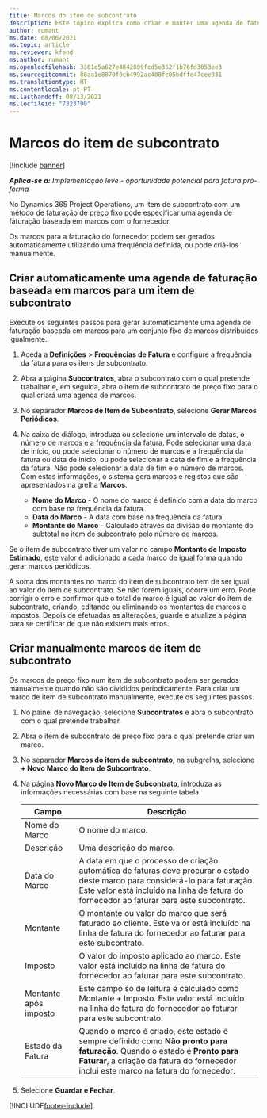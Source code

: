 ```yaml
---
title: Marcos do item de subcontrato
description: Este tópico explica como criar e manter uma agenda de faturação baseada em marcos para um subcontrato com um fornecedor.
author: rumant
ms.date: 08/06/2021
ms.topic: article
ms.reviewer: kfend
ms.author: rumant
ms.openlocfilehash: 3301e5a627e4842009fcd5e352f1b76fd3053ee3
ms.sourcegitcommit: 80aa1e8070f0cb4992ac408fc05bdffe47cee931
ms.translationtype: HT
ms.contentlocale: pt-PT
ms.lasthandoff: 08/13/2021
ms.locfileid: "7323790"
---
```

# <a name="subcontract-line-milestones"></a>Marcos do item de subcontrato

[!include [banner](../../includes/dataverse-preview.md)]

_**Aplica-se a:** Implementação leve - oportunidade potencial para fatura pró-forma_

No Dynamics 365 Project Operations, um item de subcontrato com um método de faturação de preço fixo pode especificar uma agenda de faturação baseada em marcos com o fornecedor.

Os marcos para a faturação do fornecedor podem ser gerados automaticamente utilizando uma frequência definida, ou pode criá-los manualmente.

## <a name="automatically-create-a-milestone-based-invoice-schedule-for-a-subcontract-line"></a>Criar automaticamente uma agenda de faturação baseada em marcos para um item de subcontrato

Execute os seguintes passos para gerar automaticamente uma agenda de faturação baseada em marcos para um conjunto fixo de marcos distribuídos igualmente.

1. Aceda a **Definições** > **Frequências de Fatura** e configure a frequência da fatura para os itens de subcontrato.
2. Abra a página **Subcontratos**, abra o subcontrato com o qual pretende trabalhar e, em seguida, abra o item de subcontrato de preço fixo para o qual criará uma agenda de marcos.
3. No separador **Marcos de Item de Subcontrato**, selecione **Gerar Marcos Periódicos**.
4. Na caixa de diálogo, introduza ou selecione um intervalo de datas, o número de marcos e a frequência da fatura. Pode selecionar uma data de início, ou pode selecionar o número de marcos e a frequência da fatura ou data de início, ou pode selecionar a data de fim e a frequência da fatura. Não pode selecionar a data de fim e o número de marcos.
Com estas informações, o sistema gera marcos e registos que são apresentados na grelha **Marcos**.

   - **Nome do Marco** - O nome do marco é definido com a data do marco com base na frequência da fatura.
   - **Data do Marco** - A data com base na frequência da fatura.
   - **Montante do Marco** - Calculado através da divisão do montante do subtotal no item de subcontrato pelo número de marcos.

Se o item de subcontrato tiver um valor no campo **Montante de Imposto Estimado**, este valor é adicionado a cada marco de igual forma quando gerar marcos periódicos.

A soma dos montantes no marco do item de subcontrato tem de ser igual ao valor do item de subcontrato. Se não forem iguais, ocorre um erro. Pode corrigir o erro e confirmar que o total do marco é igual ao valor do item de subcontrato, criando, editando ou eliminando os montantes de marcos e impostos. Depois de efetuadas as alterações, guarde e atualize a página para se certificar de que não existem mais erros.

## <a name="manually-create-subcontract-line-milestones"></a>Criar manualmente marcos de item de subcontrato

Os marcos de preço fixo num item de subcontrato podem ser gerados manualmente quando não são divididos periodicamente. Para criar um marco de item de subcontrato manualmente, execute os seguintes passos.

1. No painel de navegação, selecione **Subcontratos** e abra o subcontrato com o qual pretende trabalhar.
2. Abra o item de subcontrato de preço fixo para o qual pretende criar um marco.
3. No separador **Marcos do item de subcontrato**, na subgrelha, selecione **+ Novo Marco do Item de Subcontrato**.
4. Na página **Novo Marco do Item de Subcontrato**, introduza as informações necessárias com base na seguinte tabela.

    | Campo | Descrição |
    | --- | --- |
    | Nome do Marco | O nome do marco. |
    | Descrição | Uma descrição do marco.  |
    | Data do Marco | A data em que o processo de criação automática de faturas deve procurar o estado deste marco para considerá-lo para faturação. Este valor está incluído na linha de fatura do fornecedor ao faturar para este subcontrato. |
    | Montante | O montante ou valor do marco que será faturado ao cliente. Este valor está incluído na linha de fatura do fornecedor ao faturar para este subcontrato. |
    | Imposto | O valor do imposto aplicado ao marco. Este valor está incluído na linha de fatura do fornecedor ao faturar para este subcontrato. |
    | Montante após imposto | Este campo só de leitura é calculado como Montante + Imposto. Este valor está incluído na linha de fatura do fornecedor ao faturar para este subcontrato. |
    | Estado da Fatura | Quando o marco é criado, este estado é sempre definido como **Não pronto para faturação**.  Quando o estado é **Pronto para Faturar**, a criação da fatura do fornecedor inclui este marco na fatura do fornecedor. |

5. Selecione **Guardar e Fechar**.


[!INCLUDE[footer-include](../../includes/footer-banner.md)]
